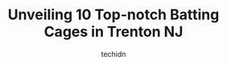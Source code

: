 ---
layout: ampstory
image: https://i0.wp.com/www.depkes.org/wp-content/uploads/2023/06/batting-cages-0-in-trenton-nj-1685842742.jpeg?resize=640,853
author: techidn
featured: false
description: Discover the impressive array of Batting Cages options in Trenton NJ, where you can find 10 of the largest Batting Cages establishments in the area. From renowned classics to hidden gems, Tr
title: Unveiling 10 Top-notch Batting Cages in Trenton NJ
cover:
   title: Unveiling 10 Top-notch Batting Cages in Trenton NJ
   subtitle: Rickpate
   background: https://www.depkes.org/wp-content/uploads/2023/06/batting-cages-0-in-trenton-nj-1685842742.jpeg

pages: 
 - layout: thirds
   top: <h1>#1 Nation9 Sports Academy</h1>
   bottom: "<p>This place is awesome at helping kids!  Our first night with baseball coach, Matt, and he already made my child better. Changed my sons stance, swing, and batting mech</p>"
   background: https://www.depkes.org/wp-content/uploads/2023/06/batting-cages-1-in-trenton-nj-1685842743.jpeg
   backgroundblur: true
 - layout: thirds
   top: <h1>#2 Hamilton Little Lads</h1>
   bottom: "<p>Some of the best days of my life were spent here in the early 70s, I remember having parents offering me hotdogs if I hit a home run. Playing little league baseball is s</p>"
   background: https://www.depkes.org/wp-content/uploads/2023/06/batting-cages-2-in-trenton-nj-1685842744.jpeg
   cta:
      link: https://www.depkes.org/blog/unveiling-10-top-notch-batting-cages-in-trenton-nj/
      text: Unveiling 10 Top-notch Batting Cages in Trenton NJ
 - layout: thirds
   top: <h1>#3 Al Britton Indoor Training Facility</h1>
   bottom: "<p>314 Edward Ave #334, Hamilton Township, NJ 08610, United States</p>"
   background: https://www.depkes.org/wp-content/uploads/2023/06/batting-cages-3-in-trenton-nj-1685842744.jpeg
   cta:
      link: https://www.depkes.org/blog/unveiling-10-top-notch-batting-cages-in-trenton-nj/
      text: Unveiling 10 Top-notch Batting Cages in Trenton NJ
 - layout: thirds
   top: <h1>#4 Fasolino</h1>
   bottom: "<p>5 Saratoga Ave, Ewing Township, NJ 08618, United States</p>"
   background: https://images.unsplash.com/photo-1489694553447-4c9339da310d?ixlib=rb-4.0.3&ixid=MnwxMjA3fDB8MHxwaG90by1wYWdlfHx8fGVufDB8fHx8&auto=format&fit=crop&w=640&h=853&q=80
   cta:
      link: https://www.depkes.org/blog/unveiling-10-top-notch-batting-cages-in-trenton-nj/
      text: Unveiling 10 Top-notch Batting Cages in Trenton NJ
 - layout: thirds
   top: <h1>#5 Turn 2 Academy</h1>
   bottom: "<p>200 Whitehead Rd #106, Hamilton Township, NJ 08619, United States</p>"
   background: https://images.unsplash.com/photo-1620421680010-0766ff230392?ixlib=rb-4.0.3&ixid=MnwxMjA3fDB8MHxwaG90by1wYWdlfHx8fGVufDB8fHx8&auto=format&fit=crop&w=640&h=853&q=80
   cta:
      link: https://www.depkes.org/blog/unveiling-10-top-notch-batting-cages-in-trenton-nj/
      text: Unveiling 10 Top-notch Batting Cages in Trenton NJ
 - layout: thirds
   top: <h1>#6 Grind Train Perform</h1>
   bottom: "<p>28 Industrial Dr, Hamilton Township, NJ 08619, United States</p>"
   background: https://images.unsplash.com/photo-1613843873231-1447db182f97?ixlib=rb-4.0.3&ixid=MnwxMjA3fDB8MHxwaG90by1wYWdlfHx8fGVufDB8fHx8&auto=format&fit=crop&w=640&h=853&q=80
   cta:
      link: https://www.depkes.org/blog/unveiling-10-top-notch-batting-cages-in-trenton-nj/
      text: Unveiling 10 Top-notch Batting Cages in Trenton NJ
 - layout: thirds
   top: <h1>#7 The Hot Corner Baseball</h1>
   bottom: "<p>28 Harrison Ave, Englishtown, NJ 07726, United States</p>"
   background: https://images.unsplash.com/photo-1618005182384-a83a8bd57fbe?ixlib=rb-4.0.3&ixid=MnwxMjA3fDB8MHxwaG90by1wYWdlfHx8fGVufDB8fHx8&auto=format&fit=crop&w=640&h=853&q=80
   cta:
      link: https://www.depkes.org/blog/unveiling-10-top-notch-batting-cages-in-trenton-nj/
      text: Unveiling 10 Top-notch Batting Cages in Trenton NJ
 - layout: thirds
   middle: Continue reading...
   background: https://images.unsplash.com/photo-1489648022186-8f49310909a0?ixlib=rb-4.0.3&ixid=MnwxMjA3fDB8MHxwaG90by1wYWdlfHx8fGVufDB8fHx8&auto=format&fit=crop&w=640&h=853&q=80
   cta:
      link: https://www.depkes.org/blog/unveiling-10-top-notch-batting-cages-in-trenton-nj/
      text: Unveiling 10 Top-notch Batting Cages in Trenton NJ
      
---